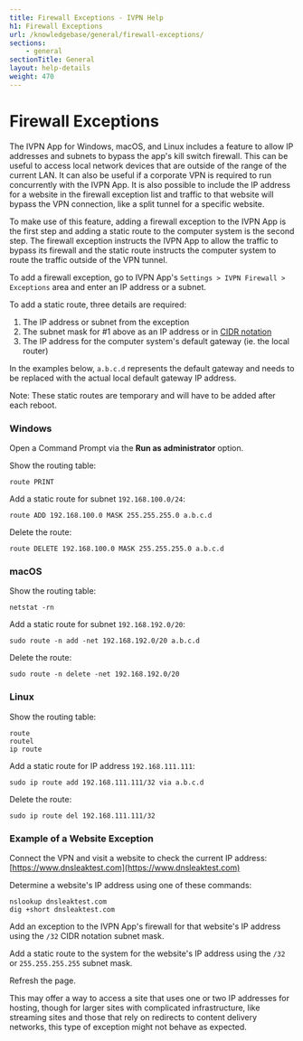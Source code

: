 ```yaml
---
title: Firewall Exceptions - IVPN Help
h1: Firewall Exceptions
url: /knowledgebase/general/firewall-exceptions/
sections:
    - general
sectionTitle: General
layout: help-details
weight: 470
---
```

# Firewall Exceptions

The IVPN App for Windows, macOS, and Linux includes a feature to allow IP addresses and subnets to bypass the app's kill switch firewall.  This can be useful to access local network devices that are outside of the range of the current LAN.  It can also be useful if a corporate VPN is required to run concurrently with the IVPN App.  It is also possible to include the IP address for a website in the firewall exception list and traffic to that website will bypass the VPN connection, like a split tunnel for a specific website.

To make use of this feature, adding a firewall exception to the IVPN App is the first step and adding a static route to the computer system is the second step.  The firewall exception instructs the IVPN App to allow the traffic to bypass its firewall and the static route instructs the computer system to route the traffic outside of the VPN tunnel.

To add a firewall exception, go to IVPN App's `Settings > IVPN Firewall > Exceptions` area and enter an IP address or a subnet.

To add a static route, three details are required:
1. The IP address or subnet from the exception
1. The subnet mask for #1 above as an IP address or in [CIDR notation](https://en.wikipedia.org/wiki/Classless_Inter-Domain_Routing#CIDR_notation)
1. The IP address for the computer system's default gateway (ie. the local router)

In the examples below, `a.b.c.d` represents the default gateway and needs to be replaced with the actual local default gateway IP address.

<div markdown="1" class="notice notice--warning">
Note: These static routes are temporary and will have to be added after each reboot.
</div>

### Windows

Open a Command Prompt via the **Run as administrator** option.

Show the routing table:
```
route PRINT
```

Add a static route for subnet `192.168.100.0/24`:
```
route ADD 192.168.100.0 MASK 255.255.255.0 a.b.c.d
```

Delete the route:
```
route DELETE 192.168.100.0 MASK 255.255.255.0 a.b.c.d
```


### macOS

Show the routing table:
```
netstat -rn
```

Add a static route for subnet `192.168.192.0/20`:
```
sudo route -n add -net 192.168.192.0/20 a.b.c.d
```

Delete the route:
```
sudo route -n delete -net 192.168.192.0/20
```


### Linux

Show the routing table:
```
route
routel
ip route
```

Add a static route for IP address `192.168.111.111`:
```
sudo ip route add 192.168.111.111/32 via a.b.c.d
```

Delete the route:
```
sudo ip route del 192.168.111.111/32
```


### Example of a Website Exception

Connect the VPN and visit a website to check the current IP address: [https://www.dnsleaktest.com](https://www.dnsleaktest.com)

Determine a website's IP address using one of these commands:
```
nslookup dnsleaktest.com
dig +short dnsleaktest.com
```

Add an exception to the IVPN App's firewall for that website's IP address using the `/32` CIDR notation subnet mask.

Add a static route to the system for the website's IP address using the `/32` or `255.255.255.255` subnet mask.

Refresh the page.

This may offer a way to access a site that uses one or two IP addresses for hosting, though for larger sites with complicated infrastructure, like streaming sites and those that rely on redirects to content delivery networks, this type of exception might not behave as expected.
